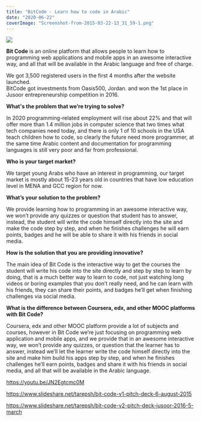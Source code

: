 ```yaml
---
title: "BitCode - Learn how to code in Arabic"
date: "2020-06-22"
coverImage: "Screenshot-from-2015-03-22-13_31_59-1.png"
---
```


![](images/aa2.png)

**Bit Code** is an online platform that allows people to learn how to programming web applications and mobile apps in an awesome interactive way, and all that will be available in the Arabic language and free of charge.

We got 3,500 registered users in the first 4 months after the website launched.  
BitCode got investments from Oasis500, Jordan. and won the 1st place in Jusoor entrepreneurship competition in 2016.

**What's the problem that we’re trying to solve?**

In 2020 programming-related employment will rise about 22% and that will offer more than 1.4 million jobs in computer science that two times what tech companies need today, and there is only 1 of 10 schools in the USA teach children how to code, so clearly the future need more programmer, at the same time Arabic content and documentation for programming languages is still very poor and far from professional. 

**Who is your target market?**

We target young Arabs who have an interest in programming, our target market is mostly about 15-23 years old in countries that have low education level in MENA and GCC region for now.

**What’s your solution to the problem?**

We provide learning how to programming in an awesome interactive way, we won’t provide any quizzes or question that student has to answer, instead, the student will write the code himself directly into the site and make the code step by step, and when he finishes challenges he will earn points, badges and he will be able to share it with his friends in social media.

**How is the solution that you are providing innovative?**

The main idea of Bit Code is the interactive way to get the courses the student will write his code into the site directly and step by step to learn by doing, that is a much better way to learn to code, not just watching long videos or boring examples that you don’t really need, and he can learn with his friends, they can share their points, and badges he’ll get when finishing challenges via social media.

**What is the difference between Coursera, edx, and other MOOC platforms with Bit Code?**

Coursera, edx and other MOOC platform provide a lot of subjects and courses, however in Bit Code we’re just focusing on programming web application and mobile apps, and we provide that in an awesome interactive way, we won’t provide any quizzes, or question that the learner has to answer, instead we’ll let the learner write the code himself directly into the site and make him build his apps step by step, and when he finishes challenges he’ll earn points, badges and share it with his friends in social media, and all that will be available in the Arabic language.

https://youtu.be/JN2Egtcmc0M

https://www.slideshare.net/tarepsh/bit-code-v1-pitch-deck-6-august-2015

https://www.slideshare.net/tarepsh/bit-code-v2-pitch-deck-jusoor-2016-5-march
